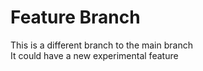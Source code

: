 # Feature Branch

This is a different branch to the main branch<br>
It could have a new experimental feature<br>
